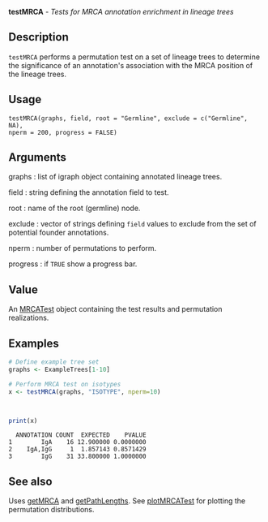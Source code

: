 





**testMRCA** - *Tests for MRCA annotation enrichment in lineage trees*

Description
--------------------

`testMRCA` performs a permutation test on a set of lineage trees to determine
the significance of an annotation's association with the MRCA position of the lineage
trees.


Usage
--------------------
```
testMRCA(graphs, field, root = "Germline", exclude = c("Germline", NA),
nperm = 200, progress = FALSE)
```

Arguments
-------------------

graphs
:   list of igraph object containing annotated lineage trees.

field
:   string defining the annotation field to test.

root
:   name of the root (germline) node.

exclude
:   vector of strings defining `field` values to exclude from the
set of potential founder annotations.

nperm
:   number of permutations to perform.

progress
:   if `TRUE` show a progress bar.



Value
-------------------

An [MRCATest](MRCATest-class.md) object containing the test results and permutation
realizations.



Examples
-------------------

```R
# Define example tree set
graphs <- ExampleTrees[1-10]

# Perform MRCA test on isotypes
x <- testMRCA(graphs, "ISOTYPE", nperm=10)

```


```


```


```R
print(x)
```


```
  ANNOTATION COUNT  EXPECTED    PVALUE
1        IgA    16 12.900000 0.0000000
2    IgA,IgG     1  1.857143 0.8571429
3        IgG    31 33.800000 1.0000000

```



See also
-------------------

Uses [getMRCA](getMRCA.md) and [getPathLengths](getPathLengths.md). 
See [plotMRCATest](plotMRCATest.md) for plotting the permutation distributions.




